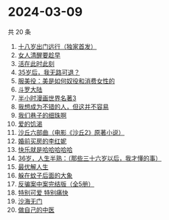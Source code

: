 # 2024-03-09

共 20 条

<!-- BEGIN WEREAD -->
<!-- 最后更新时间 2024-03-09 03:01:07 +0800 -->
1. [十八岁出门远行（独家首发）](https://weread.qq.com/web/bookDetail/23b32ed0813ab8976g017476)
1. [女人清醒要趁早](https://weread.qq.com/web/bookDetail/2e7327605caab62e79f0fac)
1. [活在此时此刻](https://weread.qq.com/web/bookDetail/e283207071728722e28cb43)
1. [35岁后，我无路可退？](https://weread.qq.com/web/bookDetail/3ec32660813ab898eg0136a2)
1. [服美役：美是如何奴役和消费女性的](https://weread.qq.com/web/bookDetail/f4c32eb0813ab89c0g016b8b)
1. [斗罗大陆](https://weread.qq.com/web/bookDetail/3f832f105724353f8a62cda)
1. [半小时漫画世界名著3](https://weread.qq.com/web/bookDetail/d4a32840813ab777dg011f08)
1. [我想成为不错的人，但这并不容易](https://weread.qq.com/web/bookDetail/45f32de0813ab898cg01475d)
1. [我们巷子的细珠啊](https://weread.qq.com/web/bookDetail/e9632490813ab8976g010e69)
1. [爱的饥渴](https://weread.qq.com/web/bookDetail/97d32bd0813ab67dag015a37)
1. [沙丘六部曲（电影《沙丘2》原著小说）](https://weread.qq.com/web/bookDetail/a7b321607199d7fba7bb736)
1. [婚前买房的李红妮](https://weread.qq.com/web/bookDetail/a56323f0813ab8752g01251c)
1. [快乐就是哈哈哈哈哈](https://weread.qq.com/web/bookDetail/0c632db0813ab708ag0170b2)
1. [36岁，人生半熟：（那些三十六岁以后，我才懂的事）](https://weread.qq.com/web/bookDetail/fad32f7071e95cedfad1b67)
1. [最优解人生](https://weread.qq.com/web/bookDetail/87b327c0813ab7c11g01944b)
1. [躲在蚊子后面的大象](https://weread.qq.com/web/bookDetail/bfc32800813ab883bg0165f3)
1. [反骗案中案完结版（全5册）](https://weread.qq.com/web/bookDetail/84a32180727df64784aa59b)
1. [特别可爱 特别痛快](https://weread.qq.com/web/bookDetail/11a32e307237179611aa8ec)
1. [沙海无门](https://weread.qq.com/web/bookDetail/89532db072162fa4895717b)
1. [做自己的中医](https://weread.qq.com/web/bookDetail/67932ef07279333d679cb7a)
<!-- END WEREAD -->
